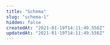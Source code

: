 ```yaml
---
title: "Schema"
slug: "schema-1"
hidden: false
createdAt: "2021-01-19T14:11:49.556Z"
updatedAt: "2021-01-19T14:11:49.556Z"
---
```

